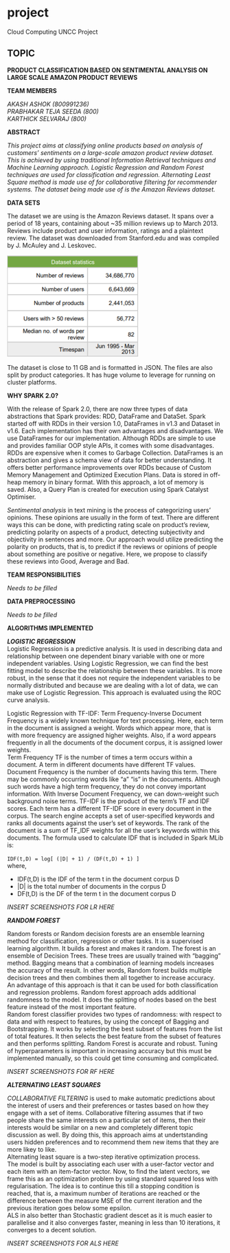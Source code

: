 # project
Cloud Computing UNCC Project

## TOPIC

**PRODUCT CLASSIFICATION BASED ON SENTIMENTAL ANALYSIS ON LARGE SCALE AMAZON PRODUCT REVIEWS**

**TEAM MEMBERS**

*AKASH ASHOK (800991236)  
PRABHAKAR TEJA SEEDA (800)  
KARTHICK SELVARAJ (800)*

**ABSTRACT**

*This project aims at classifying online products based on analysis of customers’ sentiments on a large-scale amazon product review dataset. This is achieved by using traditional Information Retrieval techniques and Machine Learning approach. Logistic Regression and Random Forest techniques are used for classification and regression. Alternating Least Square method is made use of for collaborative filtering for recommender systems. The dataset being made use of is the Amazon Reviews dataset.*

**DATA SETS**

The dataset we are using is the Amazon Reviews dataset. It spans over a period of 18 years, containing about ~35 million reviews up to March 2013. Reviews include product and user information, ratings and a plaintext review. The dataset was downloaded from Stanford.edu and was compiled by J. McAuley and J. Leskovec.

![](Images/Dataset.png)

The dataset is close to 11 GB and is formatted in JSON. The files are also split by product categories. It has huge volume to leverage for running on cluster platforms. 

**WHY SPARK 2.0?**

With the release of Spark 2.0, there are now three types of data abstractions that Spark provides: RDD, DataFrame and DataSet. Spark started off with RDDs in their version 1.0, DataFrames in v1.3 and Dataset in v1.6. Each implementation has their own advantages and disadvantages.
We use DataFrames for our implementation. Although RDDs are simple to use and provides familiar OOP style APIs, it comes with some disadvantages. RDDs are expensive when it comes to Garbage Collection. DataFrames is an abstraction and gives a schema view of data for better understanding. It offers better performance improvements over RDDs because of Custom Memory Management and Optimized Execution Plans. Data is stored in off-heap memory in binary format. With this approach, a lot of memory is saved. Also, a Query Plan is created for execution using Spark Catalyst Optimiser.  

*Sentimental analysis* in text mining is the process of categorizing users’ opinions. These opinions are usually in the form of text. There are different ways this can be done, with predicting rating scale on product’s review, predicting polarity on aspects of a product, detecting subjectivity and objectivity in sentences and more. Our approach would utilize predicting the polarity on products, that is, to predict if the reviews or opinions of people about something are positive or negative. Here, we propose to classify these reviews into Good, Average and Bad.

**TEAM RESPONSIBILITIES**

*Needs to be filled*

**DATA PREPROCESSING**

*Needs to be filled*

**ALGORITHMS IMPLEMENTED**

***LOGISTIC REGRESSION***  
Logistic Regression is a predictive analysis. It is used in describing data and relationship between one dependent binary variable with one or more independent variables. Using Logistic Regression, we can find the best fitting model to describe the relationship between these variables. It is more robust, in the sense that it does not require the independent variables to be normally distributed and because we are dealing with a lot of data, we can make use of Logistic Regression. This approach is evaluated using the ROC curve analysis.  

Logistic Regression with TF-IDF: Term Frequency-Inverse Document Frequency is a widely known technique for text processing. Here, each term in the document is assigned a weight. Words which appear more, that is with more frequency are assigned higher weights. Also, if a word appears frequently in all the documents of the document corpus, it is assigned lower weights.  
Term Frequency TF is the number of times a term occurs within a document. A term in different documents have different TF values. Document Frequency is the number of documents having this term. There may be commonly occurring words like “a” “is” in the documents. Although such words have a high term frequency, they do not convey important information. With Inverse Document Frequency, we can down-weight such background noise terms. TF-IDF is the product of the term’s TF and IDF scores. Each term has a different TF-IDF score in every document in the corpus. The search engine accepts a set of user-specified keywords and ranks all documents against the user’s set of keywords. The rank of the document is a sum of TF_IDF weights for all the user’s keywords within this documents.
The formula used to calculate IDF that is included in Spark MLib is:  

`IDF(t,D) = log[ (|D| + 1) / (DF(t,D) + 1) ]`  
where,  
* IDF(t,D) is the IDF of the term t in the document corpus D
* |D| is the total number of documents in the corpus D
* DF(t,D) is the DF of the term t in the document corpus D


*INSERT SCREENSHOTS FOR LR HERE*

***RANDOM FOREST***

Random forests or Random decision forests are an ensemble learning method for classification, regression or other tasks. It is a supervised learning algorithm. It builds a forest and makes it random. The forest is an ensemble of Decision Trees. These trees are usually trained with “bagging” method. Bagging means that a combination of learning models increases the accuracy of the result. In other words, Random forest builds multiple decision trees and then combines them all together to increase accuracy. An advantage of this approach is that it can be used for both classification and regression problems. Random forest approach adds additional randomness to the model. It does the splitting of nodes based on the best feature instead of the most important feature.  
Random forest classifier provides two types of randomness: with respect to data and with respect to features, by using the concept of Bagging and Bootstrapping. It works by selecting the best subset of features from the list of total features. It then selects the best feature from the subset of features and then performs splitting. Random Forest is accurate and robust. Tuning of hyperparameters is important in increasing accuracy but this must be implemented manually, so this could get time consuming and complicated.  

*INSERT SCREENSHOTS FOR RF HERE*

***ALTERNATING LEAST SQUARES***

*COLLABORATIVE FILTERING* is used to make automatic predictions about the interest of users and their preferences or tastes based on how they engage with a set of items. Collaborative filtering assumes that if two people share the same interests on a particular set of items, then their interests would be similar on a new and completely different topic discussion as well. By doing this, this approach aims at undertstanding users hidden preferences and to recommend them new items that they are more likey to like.  
Alternating least square is a two-step iterative optimization process.  
The model is built by associating each user with a user-factor vector and each item with an item-factor vector. Now, to find the latent vectors, we frame this as an optimization problem by using standard squared loss with regularisation. The idea is to continue this till a stopping condition is reached, that is, a maximum number of iterations are reached or the difference between the measure MSE of the current iteration and the previous iteration goes below some epsilon.  
ALS in also better than Stochastic gradient descet as it is much easier to parallelise and it also converges faster, meaning in less than 10 iterations, it converges to a decent solution.

*INSERT SCREENSHOTS FOR ALS HERE*



